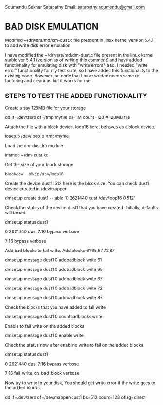 Soumendu Sekhar Satapathy
Email: satapathy.soumendu@gmail.com

# BAD DISK EMULATION
Modified ~/drivers/md/dm-dust.c file pressent in linux kernel version 5.4.1 to add write disk error emulation

I have modified  the  ~/drivers/md/dm-dust.c  file present in the  linux kernel stable ver 5.4.1 (version as of writing this comment) and have added functionality for emulating disk with "write errors" also.  I needed "write error"  functionality  for my  test  suite, so I have added  this  functionality to  the existing code. However the code that I have written needs some re factoring and cleanups but it works for me.

STEPS TO TEST THE ADDED FUNCTIONALITY
-------------------------------------

Create a say 128MB file for your storage

dd if=/dev/zero of=/tmp/myfile bs=1M count=128 # 128MB file



Attach the file with a block device. loop16 here, behaves as a block device.

losetup /dev/loop16 /tmp/myfile



Load the dm-dust.ko module

insmod ~/dm-dust.ko



Get the size of your block storage

blockdev --blksz /dev/loop16



Create the device dust1: 512 here is the block size. You can check dust1 device created in /dev/mapper

dmsetup create dust1 --table '0 2621440 dust /dev/loop16 0 512'



Check the status of the device dust1 that you have created. Initially, defaults will be set.

dmsetup status dust1

0 2621440 dust 7:16 bypass verbose

7:16 bypass verbose



Add bad blocks to fail write. Add blocks 61,65,67,72,87

dmsetup message dust1 0 addbadblock write 61

dmsetup message dust1 0 addbadblock write 65

dmsetup message dust1 0 addbadblock write 67

dmsetup message dust1 0 addbadblock write 72

dmsetup message dust1 0 addbadblock write 87



Check the blocks that you have added to fail write

dmsetup message dust1 0 countbadblocks write



Enable to fail write on the added blocks

dmsetup message dust1 0 enable write



Check the status now after enabling write to fail on the added blocks.

dmsetup status dust1

0 2621440 dust 7:16 bypass verbose

7:16 fail_write_on_bad_block verbose



Now try to write to your disk,  You should get write error if the write goes to the added blocks.

dd if=/dev/zero of=/dev/mapper/dust1 bs=512 count=128 oflag=direct


